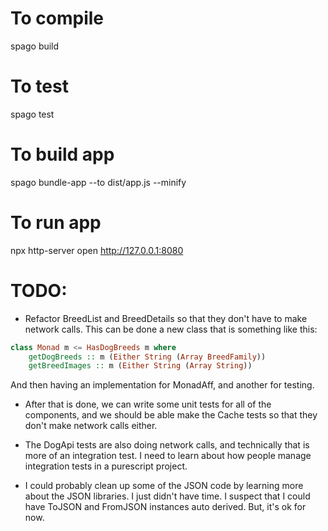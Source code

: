 # To compile

spago build

# To test

spago test

# To build app

spago bundle-app --to dist/app.js --minify

# To run app

npx http-server
open http://127.0.0.1:8080

# TODO: 

* Refactor BreedList and BreedDetails so that they don't have to make network calls. 
  This can be done a new class that is something like this:

```purescript
class Monad m <= HasDogBreeds m where
    getDogBreeds :: m (Either String (Array BreedFamily))
    getBreedImages :: m (Either String (Array String))
```

And then having an implementation for MonadAff, and another for testing. 

* After that is done, we can write some unit tests for all of the components, 
  and we should be able make the Cache tests so that they don't make network calls either. 

* The DogApi tests are also doing network calls, and technically that is more of an integration test.
  I need to learn about how people manage integration tests in a purescript project.

* I could probably clean up some of the JSON code by learning more about the JSON libraries. I just didn't have time. 
  I suspect that I could have ToJSON and FromJSON instances auto derived. But, it's ok for now.
